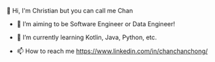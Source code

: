 👋 Hi, I'm Christian but you can call me Chan
- 👀 I’m aiming to be Software Engineer or Data Engineer!

- 🌱 I’m currently learning Kotlin, Java, Python, etc.

- 📫 How to reach me https://www.linkedin.com/in/chanchanchong/

<!---
chanchanchong/chanchanchong is a ✨ special ✨ repository because its `README.md` (this file) appears on your GitHub profile.
You can click the Preview link to take a look at your changes.
--->
